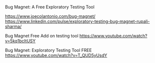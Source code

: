 
Bug Magnet: A Free Exploratory Testing Tool

https://www.joecolantonio.com/bug-magnet/
https://www.linkedin.com/pulse/exploratory-testing-bug-magnet-rupali-sharma/



Bug Magnet Free Add on testing tool
https://www.youtube.com/watch?v=5kq1bcItUSY

Bug Magnet: Exploratory Testing Tool FREE
https://www.youtube.com/watch?v=T_QUD5yUsdY
